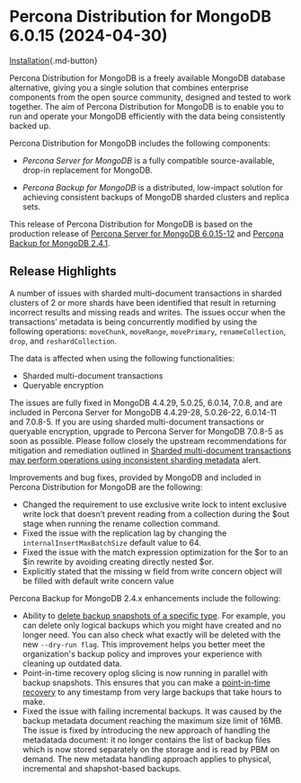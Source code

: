 # Percona Distribution for MongoDB 6.0.15 (2024-04-30)

[Installation](installation.md){.md-button}


Percona Distribution for MongoDB is a freely available MongoDB database alternative, giving you a single solution that combines enterprise components from the open source community, designed and tested to work together. The aim of Percona Distribution for MongoDB is to enable you to run and operate your
MongoDB efficiently with the data being consistently backed up.


Percona Distribution for MongoDB includes the following components:

* *Percona Server for MongoDB* is a fully compatible source-available, drop-in replacement
for MongoDB.

* *Percona Backup for MongoDB* is a distributed, low-impact solution for achieving
consistent backups of MongoDB sharded clusters and replica sets.

This release of Percona Distribution for MongoDB is based on the production release of [Percona Server for MongoDB 6.0.15-12](https://docs.percona.com/percona-server-for-mongodb/6.0/release_notes/6.0.15-12.html) and [Percona Backup for MongoDB 2.4.1](https://docs.percona.com/percona-backup-mongodb/release-notes/2.4.1.html).


## Release Highlights

A number of issues with sharded multi-document transactions in sharded clusters of 2 or more shards have been identified that result in returning incorrect results and missing reads and writes. The issues occur when the transactions’ metadata is being concurrently modified by using the following operations: `moveChunk`, `moveRange`, `movePrimary`, `renameCollection`, `drop`, and `reshardCollection`. 

The data is affected when using the following functionalities:

* Sharded multi-document transactions
* Queryable encryption

The issues are fully fixed in MongoDB  4.4.29, 5.0.25, 6.0.14, 7.0.8, and are included in Percona Server for MongoDB 4.4.29-28, 5.0.26-22, 6.0.14-11 and 7.0.8-5. If you are using sharded multi-document transactions or queryable encryption, upgrade to Percona Server for MongoDB 7.0.8-5 as soon as possible. Please follow closely the upstream recommendations for mitigation and remediation outlined in [Sharded multi-document transactions may perform operations using inconsistent sharding metadata](https://www.mongodb.com/alerts/critical-alert-sharding-txn-issues-apr-2024) alert.

Improvements and bug fixes, provided by MongoDB and included in Percona Distribution for MongoDB are the following:

* Changed the requirement to use exclusive write lock to intent exclusive write lock that doesn’t prevent reading from a collection during the $out stage when running the rename collection command.
* Fixed the issue with the replication lag by changing the `internalInsertMaxBatchSize` default value to 64.
* Fixed the issue with the match expression optimization for the $or to an $in rewrite by avoiding creating directly nested $or.
* Explicitly stated that the missing w field from write concern object will be filled with default write concern value

Percona Backup for MongoDB 2.4.x enhancements include the following:

* Ability to [delete backup snapshots of a specific type](https://docs.percona.com/percona-backup-mongodb/usage/delete-backup.html#__tabbed_2_3). For example, you can delete only logical backups which you might have created and no longer need. You can also check what exactly will be deleted with the new `--dry-run flag`. This improvement helps you better meet the organization's backup policy and improves your experience with cleaning up outdated data.
* Point-in-time recovery oplog slicing is now running in parallel with backup snapshots. This ensures that you can make a [point-in-time recovery](https://docs.percona.com/percona-backup-mongodb/usage/pitr-tutorial.html) to any timestamp from very large backups that take hours to make.
* Fixed the issue with failing incremental backups. It was caused by the backup metadata document reaching the maximum size limit of 16MB. The issue is fixed by introducing the new approach of handling the metadatada document: it no longer contains the list of backup files which is now stored separately on the storage and is read by PBM on demand. The new metadata handling approach applies to physical, incremental and shapshot-based backups.
